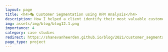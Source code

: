 ```yaml
---
layout: page
title: <h4>🎭 Customer Segmentation using RFM Analysis</h4>
description: How I helped a client identify their most valuable customers
img: assets/img/blog/blog12.1.png
importance: 4
category: case studies
redirect: https://shanevanheerden.github.io/blog/2021/customer_segmentation_using_rfm_analysis/
page_type: project
---
```

